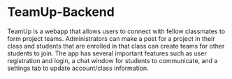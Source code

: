 # TeamUp-Backend

TeamUp is a webapp that allows users to connect with fellow classmates to form project teams. Administrators can make a post for a project in their class and students that are enrolled in that class can create teams for other students to join. The app has several important features such as user registration and login, a chat window for students to communicate, and a settings tab to update account/class information.
